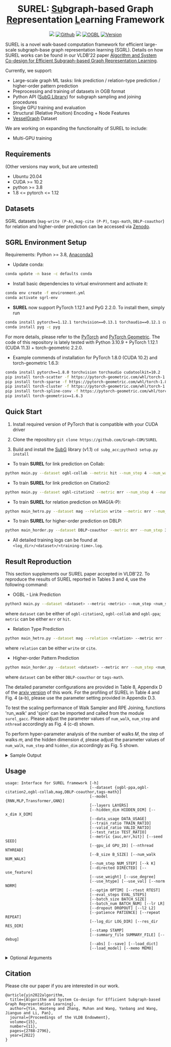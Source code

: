 <h1 align="center">SUREL: <ins>Su</ins>bgraph-based Graph <ins>Re</ins>presentation <ins>L</ins>earning Framework</h1>
<p align="center">
    <a href="https://www.vldb.org/pvldb/vol15/p2788-yin.pdf"><img src="https://img.shields.io/badge/arXiv-2202.13538-b31b1b.svg"></a>
    <a href="https://github.com/Graph-COM/SUREL"><img src="https://img.shields.io/badge/-Github-grey?logo=github" alt="Github"></a>
    <a href="https://github.com/Graph-COM/SUREL/blob/main/LICENSE"><img src="https://img.shields.io/badge/License-BSD%202--Clause-red.svg"></a>
    <a href="https://ogb.stanford.edu/docs/leader_linkprop/"><img src="https://img.shields.io/badge/OGB-LinkPred-blue" alt="OGBL"></a>
    <a href="https://github.com/Graph-COM/SUREL/tree/main/subg_acc"><img src="https://img.shields.io/badge/SubGAcc-v1.1-orange" alt="Version"></a>
</p>

SUREL is a novel walk-based computation framework for efficient large-scale subgraph-base graph representation learning (SGRL). Details on how SUREL works can be found in our VLDB'22 paper [Algorithm and System Co-design for Efficient Subgraph-based Graph Representation Learning](https://arxiv.org/pdf/2202.13538.pdf).

Currently, we support:
- Large-scale graph ML tasks: link prediction / relation-type prediction / higher-order pattern prediction
- Preprocessing and training of datasets in OGB format
- Python API ([SubG Library](https://github.com/VeritasYin/subg_acc)) for subgraph sampling and joining procedures
- Single GPU training and evaluation
- Structural (Relative Position) Encoding + Node Features
- [VesselGraph](https://paperswithcode.com/dataset/vesselgraph) Dataset

We are working on expanding the functionality of SUREL to include:
- Multi-GPU training

## Requirements ##
(Other versions may work, but are untested)
* Ubuntu 20.04
* CUDA >= 10.2
* python >= 3.8
* 1.8 <= pytorch <= 1.12

## Datasets

SGRL datasets (`mag-write (P-A)`, `mag-cite (P-P)`, `tags-math`, `DBLP-coauthor`) for relation and higher-order prediction can be accessed via [Zenodo](https://zenodo.org/records/15186012). 

## SGRL Environment Setup ##

Requirements: Python >= 3.8, [Anaconda3](https://www.anaconda.com/)

- Update conda:
```bash
conda update -n base -c defaults conda
```

- Install basic dependencies to virtual environment and activate it: 
```bash
conda env create -f environment.yml
conda activate sgrl-env
```
- **SUREL** now support PyTorch 1.12.1 and PyG 2.2.0. To install them, simply run
```bash
conda install pytorch==1.12.1 torchvision==0.13.1 torchaudio==0.12.1 cudatoolkit=11.3 -c pytorch
conda install pyg -c pyg
```
For more details, please refer to the [PyTorch](https://pytorch.org/) and [PyTorch Geometric](https://pytorch-geometric.readthedocs.io/en/latest/install/installation.html).
The code of this repository is lately tested with Python 3.10.9 + PyTorch 1.12.1 (CUDA 11.3) + torch-geometric 2.2.0.

- Example commends of installation for PyTorch 1.8.0 (CUDA 10.2) and torch-geometric 1.6.3:
```bash
conda install pytorch==1.8.0 torchvision torchaudio cudatoolkit=10.2
pip install torch-scatter -f https://pytorch-geometric.com/whl/torch-1.8.0+cu102.html
pip install torch-sparse -f https://pytorch-geometric.com/whl/torch-1.8.0+cu102.html
pip install torch-cluster -f https://pytorch-geometric.com/whl/torch-1.8.0+cu102.html
pip install torch-spline-conv -f https://pytorch-geometric.com/whl/torch-1.8.0+cu102.html
pip install torch-geometric==1.6.3
```

## Quick Start

1. Install required version of PyTorch that is compatible with your CUDA driver

2. Clone the repository `git clone https://github.com/Graph-COM/SUREL`

3. Build and install the [SubG](https://github.com/Graph-COM/SUREL/tree/main/subg_acc) library (v1.1) `cd subg_acc;python3 setup.py install`

- To train **SUREL** for link prediction on Collab:
```bash
python main.py --dataset ogbl-collab --metric hit --num_step 4 --num_walk 200 --use_val
```

- To train **SUREL** for link prediction on Citation2:
```bash
python main.py --dataset ogbl-citation2 --metric mrr --num_step 4 --num_walk 100
```

- To train **SUREL** for relation prediction on MAG(A-P):
```bash
python main_hetro.py --dataset mag --relation write --metric mrr --num_step 3 --num_walk 100 --k 10
```

- To train **SUREL** for higher-order prediction on DBLP:
```bash
python main_horder.py --dataset DBLP-coauthor --metric mrr --num_step 3 --num_walk 100
```

- All detailed training logs can be found at `<log_dir>/<dataset>/<training-time>.log`.

## Result Reproduction
This section supplements our SUREL paper accepted in VLDB'22. To reproduce the results of SUREL reported in Tables 3 and 4, use the following command:
* OGBL - Link Prediction
```bash
python3 main.py --dataset <dataset> --metric <metric> --num_step <num_step> --num_walk <num_walk> --k <k>
```
where `dataset` can be either of `ogbl-citation2`, `ogbl-collab` and `ogbl-ppa`; `metric` can be either `mrr` or `hit`.
* Relation Type Prediction
```bash
python main_hetro.py --dataset mag --relation <relation> --metric mrr --num_step <num_step> --num_walk <num_walk> --k <k>
```
where `relation` can be either `write` or `cite`. 
* Higher-order Pattern Prediction
```bash
python main_horder.py --dataset <dataset> --metric mrr --num_step <num_step> --num_walk <num_walk> --k <k>
```
where `dataset` can be either `DBLP-coauthor` or `tags-math`.

The detailed parameter configurations are provided in Table 8, Appendix D of the [arxiv version](https://arxiv.org/abs/2202.13538) of this work. For the profiling of SUREL in Table 4 and Fig. 4 (a-b), please use the parameter setting provided in Appendix D.3. 

To test the scaling performance of Walk Sampler and RPE Joining, functions 'run_walk' and 'sjoin' can be imported and called from the module `surel_gacc`. Please adjust the parameter values of `num_walk`, `num_step` and `nthread` accordingly as Fig. 4 (c-d) shown.

To perform hyper-parameter analysis of the number of walks 𝑀, the step of walks 𝑚, and the hidden dimension 𝑑, please adjust the parameter values of `num_walk`, `num_step` and `hidden_dim` accordingly as Fig. 5 shown. 

<details>
  <summary>Sample Output</summary>
  
```text
2022-03-25 15:57:16,677 - root - INFO - Create log file at ./log/ogbl-citation2/032522_155716.log
2022-03-25 15:57:16,677 - root - INFO - Command line executed: python main.py --gpu 2 --patience 5 --hidden_dim 64 --seed 0
2022-03-25 15:57:16,677 - root - INFO - Full args parsed:
2022-03-25 15:57:16,677 - root - INFO - Namespace(B_size=1500, batch_num=2000, batch_size=32, data_usage=1.0, dataset='ogbl-citation2', debug=False, directed=False, dropout=0.1, eval_steps=100, gpu_id=2, hidden_dim=64, k=50, l2=0.0, layers=2, load_dict=False, load_model=False, log_dir='./log/', lr=0.001, memo=None, metric='mrr', model='RNN', norm='all', nthread=16, num_step=4, num_walk=100, optim='adam', patience=5, repeat=1, res_dir='./dataset/save', rtest=499, save=False, seed=0, stamp='032522_155716', summary_file='result_summary.log', test_ratio=1.0, train_ratio=0.05, use_degree=False, use_feature=False, use_htype=False, use_val=False, use_weight=False, valid_ratio=0.1, x_dim=0)
2022-03-25 15:57:16,727 - root - INFO - torch num_threads 16
2022-03-25 15:57:26,536 - root - INFO - eval metric                                                            mrr
task type                                                  link prediction
download_name                                                  citation-v2
version                                                                  1
url                      http://snap.stanford.edu/ogb/data/linkproppred...
add_inverse_edge                                                     False
has_node_attr                                                         True
has_edge_attr                                                        False
split                                                                 time
additional node files                                            node_year
additional edge files                                                 None
is hetero                                                            False
binary                                                               False
Name: ogbl-citation2, dtype: object
Keys: ['x', 'edge_index', 'node_year']
2022-03-25 15:57:26,536 - root - INFO - node size 2927963, feature dim 128, edge size 30387995 with mask ratio 0.05
2022-03-25 15:57:26,536 - root - INFO - use_weight False, use_coalesce False, use_degree False, use_val False
2022-03-25 15:57:45,775 - root - INFO - Sparsity of loaded graph 6.727197221716796e-06
2022-03-25 15:57:45,782 - root - INFO - Observed subgraph with 2918932 nodes and 28836021 edges;
2022-03-25 15:57:45,789 - root - INFO - Training subgraph with 1394162 nodes and 1519315 edges.
2022-03-25 15:57:50,400 - root - INFO - #Model Params 79617
2022-03-25 15:59:14,643 - root - INFO - Samples: valid 8659 by 1000 test 86596 by 1000 metric: mrr
2022-03-25 15:59:15,405 - root - INFO - Running Round 1
2022-03-25 15:59:29,229 - root - INFO - Batch 1	W1502/D1394162	Loss: 0.1971, AUC: 0.5049
2022-03-25 15:59:42,266 - root - INFO - Batch 2	W2991/D1394162	Loss: 0.1097, AUC: 0.4975
2022-03-25 15:59:56,187 - root - INFO - Batch 3	W4431/D1394162	Loss: 0.1024, AUC: 0.4976
2022-03-25 16:00:09,070 - root - INFO - Batch 4	W5761/D1394162	Loss: 0.1030, AUC: 0.4980
2022-03-25 16:00:23,285 - root - INFO - Batch 5	W7215/D1394162	Loss: 0.1013, AUC: 0.5053
...
```
</details>

## Usage
```
usage: Interface for SUREL framework [-h]
                                     [--dataset {ogbl-ppa,ogbl-citation2,ogbl-collab,mag,DBLP-coauthor,tags-math}]
                                     [--model {RNN,MLP,Transformer,GNN}]
                                     [--layers LAYERS]
                                     [--hidden_dim HIDDEN_DIM] [--x_dim X_DIM]
                                     [--data_usage DATA_USAGE]
                                     [--train_ratio TRAIN_RATIO]
                                     [--valid_ratio VALID_RATIO]
                                     [--test_ratio TEST_RATIO]
                                     [--metric {auc,mrr,hit}] [--seed SEED]
                                     [--gpu_id GPU_ID] [--nthread NTHREAD]
                                     [--B_size B_SIZE] [--num_walk NUM_WALK]
                                     [--num_step NUM_STEP] [--k K]
                                     [--directed DIRECTED] [--use_feature]
                                     [--use_weight] [--use_degree]
                                     [--use_htype] [--use_val] [--norm NORM]
                                     [--optim OPTIM] [--rtest RTEST]
                                     [--eval_steps EVAL_STEPS]
                                     [--batch_size BATCH_SIZE]
                                     [--batch_num BATCH_NUM] [--lr LR]
                                     [--dropout DROPOUT] [--l2 L2]
                                     [--patience PATIENCE] [--repeat REPEAT]
                                     [--log_dir LOG_DIR] [--res_dir RES_DIR]
                                     [--stamp STAMP]
                                     [--summary_file SUMMARY_FILE] [--debug]
                                     [--abs] [--save] [--load_dict]
                                     [--load_model] [--memo MEMO]
```

<details>
  <summary>Optional Arguments</summary>

```
optional arguments:
  -h, --help            show this help message and exit
  --dataset {mag}       dataset name
  --relation {write,cite}
                        relation type
  --model {RNN,MLP,Transformer,GNN}
                        base model to use
  --layers LAYERS       number of layers
  --hidden_dim HIDDEN_DIM
                        hidden dimension
  --x_dim X_DIM         dim of raw node features
  --data_usage DATA_USAGE
                        use partial dataset
  --train_ratio TRAIN_RATIO
                        mask partial edges for training
  --valid_ratio VALID_RATIO
                        use partial valid set
  --test_ratio TEST_RATIO
                        use partial test set
  --metric {auc,mrr,hit}
                        metric for evaluating performance
  --seed SEED           seed to initialize all the random modules
  --gpu_id GPU_ID       gpu id
  --nthread NTHREAD     number of thread
  --B_size B_SIZE       set size of train sampling
  --num_walk NUM_WALK   total number of random walks
  --num_step NUM_STEP   total steps of random walk
  --k K                 number of paired negative queries
  --directed DIRECTED   whether to treat the graph as directed
  --use_feature         whether to use raw features as input
  --use_weight          whether to use edge weight as input
  --use_degree          whether to use node degree as input
  --use_htype           whether to use node type as input
  --use_val             whether to use val as input
  --norm NORM           method of normalization
  --optim OPTIM         optimizer to use
  --rtest RTEST         step start to test
  --eval_steps EVAL_STEPS
                        number of steps to test
  --batch_size BATCH_SIZE
                        mini-batch size (train)
  --batch_num BATCH_NUM
                        mini-batch size (test)
  --lr LR               learning rate
  --dropout DROPOUT     dropout rate
  --l2 L2               l2 regularization (weight decay)
  --patience PATIENCE   early stopping steps
  --repeat REPEAT       number of training instances to repeat
  --log_dir LOG_DIR     log directory
  --res_dir RES_DIR     resource directory
  --stamp STAMP         time stamp
  --summary_file SUMMARY_FILE
                        brief summary of training results
  --debug               whether to use debug mode
  --save                whether to save RPE to files
  --load_dict           whether to load RPE from files
  --load_model          whether to load saved model from files
  --memo MEMO           notes
```
</details>

## Citation
Please cite our paper if you are interested in our work.
```
@article{yin2022algorithm,
  title={Algorithm and System Co-design for Efficient Subgraph-based Graph Representation Learning},
  author={Yin, Haoteng and Zhang, Muhan and Wang, Yanbang and Wang, Jianguo and Li, Pan},
  journal={Proceedings of the VLDB Endowment},
  volume={15},
  number={11},
  pages={2788-2796},
  year={2022}
}
```
